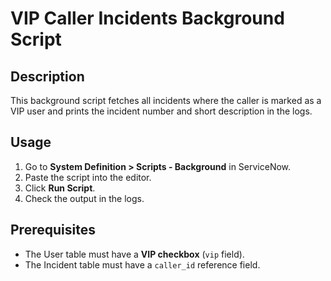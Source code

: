 # VIP Caller Incidents Background Script

## Description
This background script fetches all incidents where the caller is marked as a VIP user
and prints the incident number and short description in the logs.

## Usage
1. Go to **System Definition > Scripts - Background** in ServiceNow.
2. Paste the script into the editor.
3. Click **Run Script**.
4. Check the output in the logs.

## Prerequisites
- The User table must have a **VIP checkbox** (`vip` field).
- The Incident table must have a `caller_id` reference field.

